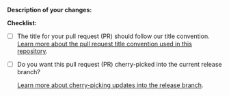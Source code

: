 **Description of your changes:**


**Checklist:**
- [ ] The title for your pull request (PR) should follow our title convention. [Learn more about the pull request title convention used in this repository](https://github.com/kubeflow/pipelines/blob/master/CONTRIBUTING.md#pull-request-title-convention). 
<!--
   PR titles examples:
    * `fix(frontend): fixes empty page. Fixes #1234`
       Use `fix` to indicate that this PR fixes a bug.
    * `feat(backend): configurable service account. Fixes #1234, fixes #1235`
       Use `feat` to indicate that this PR adds a new feature. 
    * `chore: set up changelog generation tools`
       Use `chore` to indicate that this PR makes some changes that users don't need to know.
    * `test: fix CI failure. Part of #1234`
        Use `part of` to indicate that a PR is working on an issue, but shouldn't close the issue when merged.
-->
- [ ] Do you want this pull request (PR) cherry-picked into the current release branch?

    [Learn more about cherry-picking updates into the release branch](https://github.com/kubeflow/pipelines/blob/master/RELEASE.md#cherry-picking-pull-requests-to-release-branch).
<!--
    **(Recommended.)** Ask the PR approver to add the `cherrypick-approved` label to this PR. The release manager adds this PR to the release branch in a batch update before release.
-->
